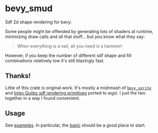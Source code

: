 # bevy_smud

Sdf 2d shape rendering for bevy.

Some people might be offended by generating lots of shaders at runtime, minimizing draw calls and all that stuff... but you know what they say:

> When everything is a nail, all you need is a hammer!

However, if you keep the number of different sdf shape and fill combinations relatively low it's still blazingly fast.

## Thanks!

Little of this crate is original work. It's mostly a mishmash of [`bevy_sprite`](https://github.com/bevyengine/bevy/tree/main/crates/bevy_sprite) and [Inigo Quilez sdf rendering primitives](https://iquilezles.org/www/articles/distfunctions2d/distfunctions2d.htm) ported to wgsl. I just the two together in a way I found convenient.

## Usage

See [examples](examples). In particular, the [basic](examples/basic.rs) should be a good place to start.
